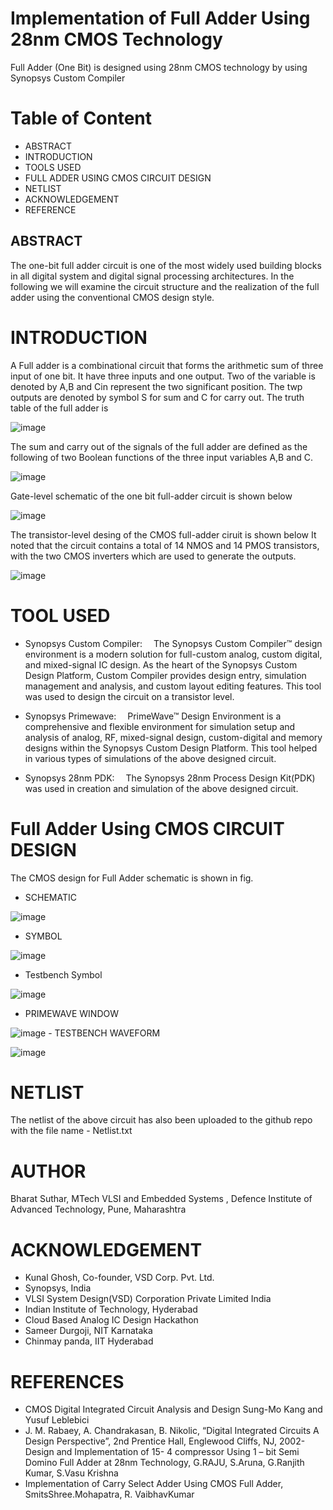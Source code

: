 # Implementation of Full Adder Using 28nm CMOS Technology
Full Adder (One Bit) is designed using 28nm CMOS technology by using Synopsys Custom Compiler


# Table of Content 
- ABSTRACT 
- INTRODUCTION
- TOOLS USED
- FULL ADDER USING CMOS CIRCUIT DESIGN
- NETLIST
- ACKNOWLEDGEMENT 
- REFERENCE 


## ABSTRACT

The one-bit full adder circuit is one of the most widely used building blocks in all digital system and digital signal processing architectures. In the following we will examine the circuit structure and the realization of the full adder using the conventional CMOS design style.

# INTRODUCTION

A Full adder is a combinational circuit that forms the arithmetic sum of three input of one bit. It have three inputs and one output. Two of the variable is denoted by A,B and Cin represent the two significant position. The twp outputs are denoted by symbol S for sum and C for carry out. The truth table of the full adder is

![image](https://github.com/bharatts/Full-Adder-using-CMOS-technology-in-Synopsys-Clustom-Compiler/blob/main/images/Truth%20Table%20of%20Full%20Adder.jpg)

The sum and carry out of the signals of the full adder are defined as the following of two Boolean functions of the three input variables A,B and C.

![image](https://github.com/bharatts/Full-Adder-using-CMOS-technology-in-Synopsys-Clustom-Compiler/blob/main/images/CMOS_Full_Adder_Boolean_equation.jpg)

Gate-level schematic of the one bit full-adder circuit is shown below

![image](https://github.com/bharatts/Full-Adder-using-CMOS-technology-in-Synopsys-Clustom-Compiler/blob/main/images/FullAdder.jpg)

The transistor-level desing of the CMOS full-adder ciruit is shown below It noted that the circuit contains a total of 14 NMOS and 14 PMOS transistors, with the two CMOS inverters which are used to generate the outputs.

![image](https://github.com/bharatts/Full-Adder-using-CMOS-technology-in-Synopsys-Clustom-Compiler/blob/main/images/transistor%20level%20diagram%20full%20adder.jpg)

# TOOL USED

- Synopsys Custom Compiler:  The Synopsys Custom Compiler™ design environment is a modern solution for full-custom analog, custom digital, and mixed-signal IC design. As the heart of the Synopsys Custom Design Platform, Custom Compiler provides design entry, simulation management and analysis, and custom layout editing features. This tool was used to design the circuit on a transistor level.

- Synopsys Primewave:  PrimeWave™ Design Environment is a comprehensive and flexible environment for simulation setup and analysis of analog, RF, mixed-signal design, custom-digital and memory designs within the Synopsys Custom Design Platform. This tool helped in various types of simulations of the above designed circuit.

- Synopsys 28nm PDK:  The Synopsys 28nm Process Design Kit(PDK) was used in creation and simulation of the above designed circuit.

# Full Adder Using CMOS CIRCUIT DESIGN

The CMOS design for Full Adder schematic is shown in fig. 

- SCHEMATIC

![image](https://github.com/bharatts/Full-Adder-using-CMOS-technology-in-Synopsys-Clustom-Compiler/blob/main/images/CMOS_Full_Adder_Schematic.jpg)

- SYMBOL

![image](https://github.com/bharatts/Full-Adder-using-CMOS-technology-in-Synopsys-Clustom-Compiler/blob/main/images/CMOS_Full_Adder_Symbol.jpg)

                                                                                                                                                                                
 - Testbench Symbol                                                                                                                                                                           


![image](https://github.com/bharatts/Full-Adder-using-CMOS-technology-in-Synopsys-Clustom-Compiler/blob/main/images/CMOS_Full_Adder_Schematic_Testbench.jpg)                                                                                                                                                                                                                                                                                                                                                                               
- PRIMEWAVE WINDOW


![image](https://github.com/bharatts/Full-Adder-using-CMOS-technology-in-Synopsys-Clustom-Compiler/blob/main/images/CMOS_Full_Adder_Schematic_Testsuite.jpg)                                                                                                                                                                                                                                                                                                                                                                                          - TESTBENCH WAVEFORM                                                                                     


![image](https://github.com/bharatts/Full-Adder-using-CMOS-technology-in-Synopsys-Clustom-Compiler/blob/main/images/CMOS_Full_Adder_Schematic_Waveform2.jpg)                                                                                                                                                                                                                                                                                                                                                                                                    

# NETLIST
The netlist of the above circuit has also been uploaded to the github repo with the file name - Netlist.txt 

# AUTHOR
Bharat Suthar, MTech VLSI and Embedded Systems , Defence Institute of Advanced Technology, Pune, Maharashtra

# ACKNOWLEDGEMENT 

- Kunal Ghosh, Co-founder, VSD Corp. Pvt. Ltd.
- Synopsys, India
- VLSI System Design(VSD) Corporation Private Limited India
- Indian Institute of Technology, Hyderabad 
- Cloud Based Analog IC Design Hackathon
- Sameer Durgoji, NIT Karnataka
- Chinmay panda, IIT Hyderabad

# REFERENCES

- CMOS Digital Integrated Circuit Analysis and Design Sung-Mo Kang and Yusuf Leblebici
- J. M. Rabaey, A. Chandrakasan, B. Nikolic, “Digital Integrated Circuits A Design Perspective”, 2nd Prentice Hall, Englewood Cliffs, NJ, 2002-  Design and Implementation of 15-   4 compressor Using 1 – bit Semi Domino Full Adder at 28nm Technology, G.RAJU, S.Aruna, G.Ranjith Kumar, S.Vasu Krishna
- Implementation of Carry Select Adder Using CMOS Full Adder, SmitsShree.Mohapatra, R. VaibhavKumar
